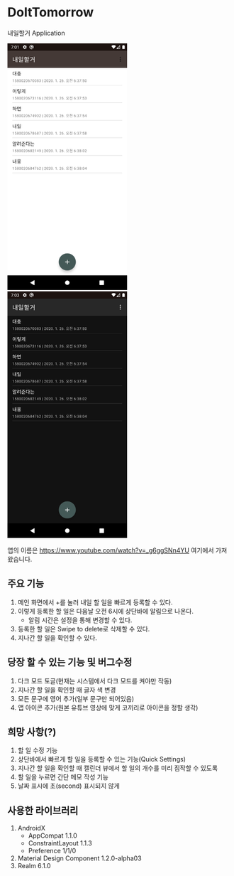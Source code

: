 # DoItTomorrow
내일할거 Application

<img src="https://github.com/Yang-Seungmin/DoItTomorrow/blob/readme_update/screenshots/device-2020-01-26-160226.png" width="270" height="555"> <img src="https://github.com/Yang-Seungmin/DoItTomorrow/blob/readme_update/screenshots/device-2020-01-26-160322.png" width="270" height="555">

앱의 이름은 https://www.youtube.com/watch?v=_g6ggSNn4YU 여기에서 가져왔습니다.

## 주요 기능
1. 메인 화면에서 +를 눌러 내일 할 일을 빠르게 등록할 수 있다.
2. 이렇게 등록한 할 일은 다음날 오전 6시에 상단바에 알림으로 나온다.
    - 알림 시간은 설정을 통해 변경할 수 있다.
3. 등록한 할 일은 Swipe to delete로 삭제할 수 있다.
4. 지나간 할 일을 확인할 수 있다.

## 당장 할 수 있는 기능 및 버그수정
1. 다크 모드 토글(현재는 시스템에서 다크 모드를 켜야만 작동)
2. 지나간 할 일을 확인할 때 글자 색 변경
3. 모든 문구에 영어 추가(일부 문구만 되어있음)
4. 앱 아이콘 추가(원본 유튜브 영상에 맞게 코끼리로 아이콘을 정할 생각)

## 희망 사항(?)
1. 할 일 수정 기능
2. 상단바에서 빠르게 할 일을 등록할 수 있는 기능(Quick Settings)
3. 지나간 할 일을 확인할 때 캘린더 뷰에서 할 일의 개수를 미리 짐작할 수 있도록
4. 할 일을 누르면 간단 메모 작성 기능
5. 날짜 표시에 초(second) 표시되지 않게

## 사용한 라이브러리
1. AndroidX
    - AppCompat 1.1.0
    - ConstraintLayout 1.1.3
    - Preference 1/1/0
2. Material Design Component 1.2.0-alpha03
3. Realm 6.1.0
